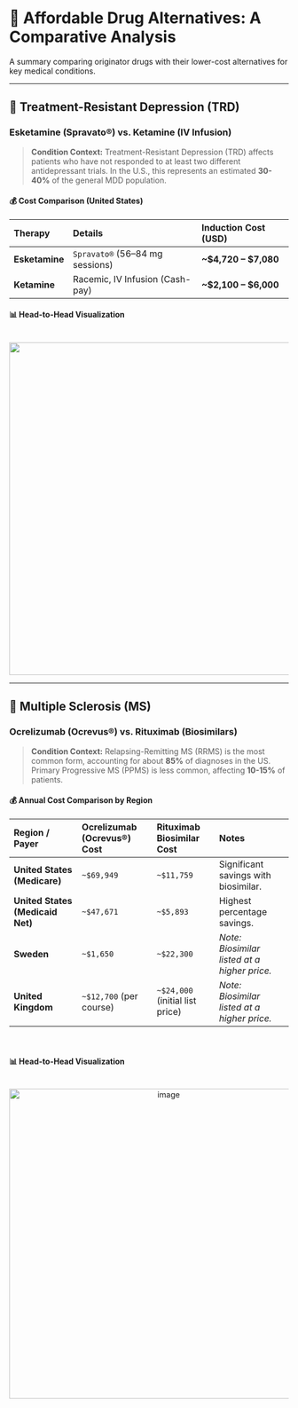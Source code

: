 # 💊 Affordable Drug Alternatives: A Comparative Analysis

A summary comparing originator drugs with their lower-cost alternatives for key medical conditions.

---

## 🧠 Treatment-Resistant Depression (TRD)

### Esketamine (Spravato®) vs. Ketamine (IV Infusion)

> **Condition Context:** Treatment-Resistant Depression (TRD) affects patients who have not responded to at least two different antidepressant trials. In the U.S., this represents an estimated **30-40%** of the general MDD population.

#### 💰 Cost Comparison (United States)

| Therapy | Details | Induction Cost (USD) |
| :--- | :--- | :--- |
| **Esketamine** | `Spravato®` (56–84 mg sessions) | **~$4,720 – $7,080** |
| **Ketamine** | Racemic, IV Infusion (Cash-pay) | **~$2,100 – $6,000** |

#### 📊 Head-to-Head Visualization
<p align="center">
  <img src="https://github.com/user-attachments/assets/700f5f30-ecaa-4265-910e-afee107310ae" width="600">
</p>

---

## 💪 Multiple Sclerosis (MS)

### Ocrelizumab (Ocrevus®) vs. Rituximab (Biosimilars)

> **Condition Context:** Relapsing-Remitting MS (RRMS) is the most common form, accounting for about **85%** of diagnoses in the US. Primary Progressive MS (PPMS) is less common, affecting **10-15%** of patients.

#### 💰 Annual Cost Comparison by Region

| Region / Payer | Ocrelizumab (Ocrevus®) Cost | Rituximab Biosimilar Cost | Notes |
| :--- | :--- | :--- | :--- |
| **United States (Medicare)** | `~$69,949` | `~$11,759` | Significant savings with biosimilar. |
| **United States (Medicaid Net)**| `~$47,671` | `~$5,893` | Highest percentage savings. |
| **Sweden** | `~$1,650` | `~$22,300` | *Note: Biosimilar listed at a higher price.* |
| **United Kingdom** | `~$12,700` (per course) | `~$24,000` (initial list price) | *Note: Biosimilar listed at a higher price.* |
<br>

#### 📊 Head-to-Head Visualization
<p align="center">
  <img width="559" alt="image" src="https://github.com/user-attachments/assets/6033094b-b1fd-4975-be2f-9622752ac757" />
</p>


